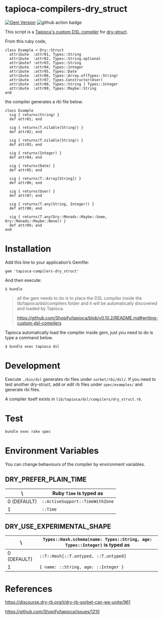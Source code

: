 # tapioca-compilers-dry_struct

[![Gem Version](https://badge.fury.io/rb/tapioca-compilers-dry_struct.svg)](https://badge.fury.io/rb/tapioca-compilers-dry_struct) ![github action badge](https://github.com/YukiJikumaru/tapioca-compilers-dry_struct/actions/workflows/main.yml/badge.svg)

This script is a [Tapioca's custom DSL compiler](https://github.com/Shopify/tapioca#writing-custom-dsl-compilers) for [dry-struct](https://dry-rb.org/gems/dry-struct/main/).

From this ruby code,

```
class Example < Dry::Struct
  attribute  :attr01, Types::String
  attribute  :attr02, Types::String.optional
  attribute? :attr03, Types::String
  attribute  :attr04, Types::Integer
  attribute  :attr05, Types::Date
  attribute  :attr06, Types::Array.of(Types::String)
  attribute  :attr07, Types.Constructor(User)
  attribute  :attr08, Types::String | Types::Integer
  attribute  :attr09, Types::Maybe::String
end
```

the compiler generates a rbi file below.

```
class Example
  sig { returns(String) }
  def attr01; end

  sig { returns(T.nilable(String)) }
  def attr02; end

  sig { returns(T.nilable(String)) }
  def attr03; end

  sig { returns(Integer) }
  def attr04; end

  sig { returns(Date) }
  def attr05; end

  sig { returns(T::Array[String]) }
  def attr06; end

  sig { returns(User) }
  def attr07; end

  sig { returns(T.any(String, Integer)) }
  def attr08; end

  sig { returns(T.any(Dry::Monads::Maybe::Some, Dry::Monads::Maybe::None)) }
  def attr09; end
end
```

# Installation

Add this line to your application’s Gemfile:

```
gem 'tapioca-compilers-dry_struct'
```

And then execute:

```
$ bundle
```

> all the gem needs to do is to place the DSL compiler inside the lib/tapioca/dsl/compilers folder and it will be automatically discovered and loaded by Tapioca.
>
> https://github.com/Shopify/tapioca/blob/v0.10.2/README.md#writing-custom-dsl-compilers

Tapioca automatically load the compiler inside gem, just you need to do is type a command below.

```
$ bundle exec tapioca dsl
```

# Development

Execute `./bin/dsl` generates rbi files under `sorbet/rbi/dsl/`.
If you need to test another dry-struct, add or edit rb files under `spec/examples/` and generate rbi files.

A compiler itself exists in `lib/tapioca/dsl/compilers/dry_struct.rb`.

# Test

```
bundle exec rake spec
```

# Environment Variables

You can change behaviours of the compiler by environment variables.

## DRY_PREFER_PLAIN_TIME

\ | Ruby `Time` is typed as
------- | --------
0 (DEFAULT) | `::ActiveSupport::TimeWithZone`
1 | `::Time`

## DRY_USE_EXPERIMENTAL_SHAPE

\ | `Types::Hash.schema(name: Types::String, age: Types::Integer)` is typed as
------- | --------
0 (DEFAULT) | `::T::Hash[::T.untyped, ::T.untyped]`
1 | `{ name: ::String, age: ::Integer }`

# References

https://discourse.dry-rb.org/t/dry-rb-sorbet-can-we-unite/961

https://github.com/Shopify/tapioca/issues/1210
